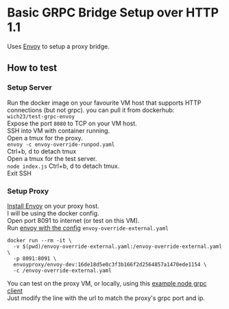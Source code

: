 # Basic GRPC Bridge Setup over HTTP 1.1
Uses [Envoy](https://www.envoyproxy.io/) to setup a proxy bridge.  
## How to test
### Setup Server
Run the docker image on your favourite VM host that supports HTTP connections (but not grpc).
you can pull it from dockerhub:   
    `wich23/test-grpc-envoy`    
Expose the port `8080` to TCP on your VM host.  
SSH into VM with container running.  
Open a tmux for the proxy.  
`envoy -c envoy-override-runpod.yaml`  
Ctrl+b, d to detach tmux  
Open a tmux for the test server.  
`node index.js`
Ctrl+b, d to detach tmux.  
Exit SSH
### Setup Proxy
[Install Envoy](https://www.envoyproxy.io/docs/envoy/latest/start/install) on your proxy host.  
I will be using the docker config.  
Open port 8091 to internet (or test on this VM).  
Run [envoy with the config](https://www.envoyproxy.io/docs/envoy/latest/start/quick-start/run-envoy#override-the-default-configuration) `envoy-override-external.yaml`  

    docker run --rm -it \
      -v $(pwd)/envoy-override-external.yaml:/envoy-override-external.yaml \
      -p 8091:8091 \
      envoyproxy/envoy-dev:16de18d5e0c3f3b166f2d2564857a1470ede1154 \
      -c /envoy-override-external.yaml 
          
You can test on the proxy VM, or locally, using this [example node grpc client](https://github.com/grpc/grpc/blob/master/examples/node/dynamic_codegen/greeter_client.js)  
Just modify the line with the url to match the proxy's grpc port and ip.